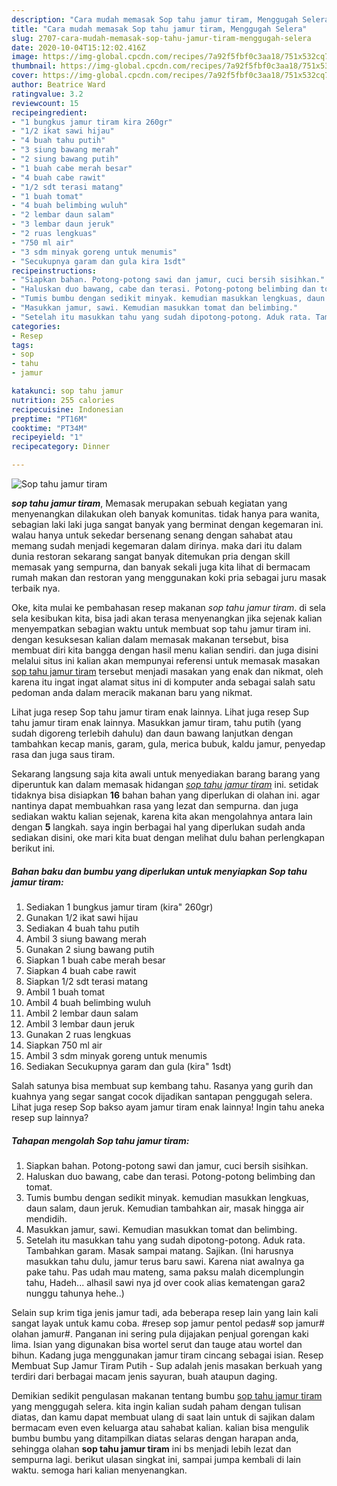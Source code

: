 ```yaml
---
description: "Cara mudah memasak Sop tahu jamur tiram, Menggugah Selera"
title: "Cara mudah memasak Sop tahu jamur tiram, Menggugah Selera"
slug: 2707-cara-mudah-memasak-sop-tahu-jamur-tiram-menggugah-selera
date: 2020-10-04T15:12:02.416Z
image: https://img-global.cpcdn.com/recipes/7a92f5fbf0c3aa18/751x532cq70/sop-tahu-jamur-tiram-foto-resep-utama.jpg
thumbnail: https://img-global.cpcdn.com/recipes/7a92f5fbf0c3aa18/751x532cq70/sop-tahu-jamur-tiram-foto-resep-utama.jpg
cover: https://img-global.cpcdn.com/recipes/7a92f5fbf0c3aa18/751x532cq70/sop-tahu-jamur-tiram-foto-resep-utama.jpg
author: Beatrice Ward
ratingvalue: 3.2
reviewcount: 15
recipeingredient:
- "1 bungkus jamur tiram kira 260gr"
- "1/2 ikat sawi hijau"
- "4 buah tahu putih"
- "3 siung bawang merah"
- "2 siung bawang putih"
- "1 buah cabe merah besar"
- "4 buah cabe rawit"
- "1/2 sdt terasi matang"
- "1 buah tomat"
- "4 buah belimbing wuluh"
- "2 lembar daun salam"
- "3 lembar daun jeruk"
- "2 ruas lengkuas"
- "750 ml air"
- "3 sdm minyak goreng untuk menumis"
- "Secukupnya garam dan gula kira 1sdt"
recipeinstructions:
- "Siapkan bahan. Potong-potong sawi dan jamur, cuci bersih sisihkan."
- "Haluskan duo bawang, cabe dan terasi. Potong-potong belimbing dan tomat."
- "Tumis bumbu dengan sedikit minyak. kemudian masukkan lengkuas, daun salam, daun jeruk. Kemudian tambahkan air, masak hingga air mendidih."
- "Masukkan jamur, sawi. Kemudian masukkan tomat dan belimbing."
- "Setelah itu masukkan tahu yang sudah dipotong-potong. Aduk rata. Tambahkan garam. Masak sampai matang. Sajikan. (Ini harusnya masukkan tahu dulu, jamur terus baru sawi. Karena niat awalnya ga pake tahu. Pas udah mau mateng, sama paksu malah dicemplungin tahu, Hadeh... alhasil sawi nya jd over cook alias kematengan gara2 nunggu tahunya hehe..)"
categories:
- Resep
tags:
- sop
- tahu
- jamur

katakunci: sop tahu jamur 
nutrition: 255 calories
recipecuisine: Indonesian
preptime: "PT16M"
cooktime: "PT34M"
recipeyield: "1"
recipecategory: Dinner

---
```



![Sop tahu jamur tiram](https://img-global.cpcdn.com/recipes/7a92f5fbf0c3aa18/751x532cq70/sop-tahu-jamur-tiram-foto-resep-utama.jpg)

<b><i>sop tahu jamur tiram</i></b>, Memasak merupakan sebuah kegiatan yang menyenangkan dilakukan oleh banyak komunitas. tidak hanya para wanita, sebagian laki laki juga sangat banyak yang berminat dengan kegemaran ini. walau hanya untuk sekedar bersenang senang dengan sahabat atau memang sudah menjadi kegemaran dalam dirinya. maka dari itu dalam dunia restoran sekarang sangat banyak ditemukan pria dengan skill memasak yang sempurna, dan banyak sekali juga kita lihat di bermacam rumah makan dan restoran yang menggunakan koki pria sebagai juru masak terbaik nya.

Oke, kita mulai ke pembahasan resep makanan <i>sop tahu jamur tiram</i>. di sela sela kesibukan kita, bisa jadi akan terasa menyenangkan jika sejenak kalian menyempatkan sebagian waktu untuk membuat sop tahu jamur tiram ini. dengan kesuksesan kalian dalam memasak makanan tersebut, bisa membuat diri kita bangga dengan hasil menu kalian sendiri. dan juga disini melalui situs ini kalian akan mempunyai referensi untuk memasak masakan <u>sop tahu jamur tiram</u> tersebut menjadi masakan yang enak dan nikmat, oleh karena itu ingat ingat alamat situs ini di komputer anda sebagai salah satu pedoman anda dalam meracik makanan baru yang nikmat.

Lihat juga resep Sop tahu jamur tiram enak lainnya. Lihat juga resep Sup tahu jamur tiram enak lainnya. Masukkan jamur tiram, tahu putih (yang sudah digoreng terlebih dahulu) dan daun bawang lanjutkan dengan tambahkan kecap manis, garam, gula, merica bubuk, kaldu jamur, penyedap rasa dan juga saus tiram.


Sekarang langsung saja kita awali untuk menyediakan barang barang yang diperuntuk kan dalam memasak hidangan <u><i>sop tahu jamur tiram</i></u> ini. setidak tidaknya bisa disiapkan <b>16</b> bahan bahan yang diperlukan di olahan ini. agar nantinya dapat membuahkan rasa yang lezat dan sempurna. dan juga sediakan waktu kalian sejenak, karena kita akan mengolahnya antara lain dengan <b>5</b> langkah. saya ingin berbagai hal yang diperlukan sudah anda sediakan disini, oke mari kita buat dengan melihat dulu bahan perlengkapan berikut ini.

<!--inarticleads1-->

##### Bahan baku dan bumbu yang diperlukan untuk menyiapkan Sop tahu jamur tiram:

1. Sediakan 1 bungkus jamur tiram (kira&#34; 260gr)
1. Gunakan 1/2 ikat sawi hijau
1. Sediakan 4 buah tahu putih
1. Ambil 3 siung bawang merah
1. Gunakan 2 siung bawang putih
1. Siapkan 1 buah cabe merah besar
1. Siapkan 4 buah cabe rawit
1. Siapkan 1/2 sdt terasi matang
1. Ambil 1 buah tomat
1. Ambil 4 buah belimbing wuluh
1. Ambil 2 lembar daun salam
1. Ambil 3 lembar daun jeruk
1. Gunakan 2 ruas lengkuas
1. Siapkan 750 ml air
1. Ambil 3 sdm minyak goreng untuk menumis
1. Sediakan Secukupnya garam dan gula (kira&#34; 1sdt)


Salah satunya bisa membuat sup kembang tahu. Rasanya yang gurih dan kuahnya yang segar sangat cocok dijadikan santapan penggugah selera. Lihat juga resep Sop bakso ayam jamur tiram enak lainnya! Ingin tahu aneka resep sup lainnya? 

<!--inarticleads2-->

##### Tahapan mengolah Sop tahu jamur tiram:

1. Siapkan bahan. Potong-potong sawi dan jamur, cuci bersih sisihkan.
1. Haluskan duo bawang, cabe dan terasi. Potong-potong belimbing dan tomat.
1. Tumis bumbu dengan sedikit minyak. kemudian masukkan lengkuas, daun salam, daun jeruk. Kemudian tambahkan air, masak hingga air mendidih.
1. Masukkan jamur, sawi. Kemudian masukkan tomat dan belimbing.
1. Setelah itu masukkan tahu yang sudah dipotong-potong. Aduk rata. Tambahkan garam. Masak sampai matang. Sajikan. (Ini harusnya masukkan tahu dulu, jamur terus baru sawi. Karena niat awalnya ga pake tahu. Pas udah mau mateng, sama paksu malah dicemplungin tahu, Hadeh... alhasil sawi nya jd over cook alias kematengan gara2 nunggu tahunya hehe..)


Selain sup krim tiga jenis jamur tadi, ada beberapa resep lain yang lain kali sangat layak untuk kamu coba. #resep sop jamur pentol pedas# sop jamur# olahan jamur#. Panganan ini sering pula dijajakan penjual gorengan kaki lima. Isian yang digunakan bisa wortel serut dan tauge atau wortel dan bihun. Kadang juga menggunakan jamur tiram cincang sebagai isian. Resep Membuat Sup Jamur Tiram Putih - Sup adalah jenis masakan berkuah yang terdiri dari berbagai macam jenis sayuran, buah ataupun daging. 

Demikian sedikit pengulasan makanan tentang bumbu <u>sop tahu jamur tiram</u> yang menggugah selera. kita ingin kalian sudah paham dengan tulisan diatas, dan kamu dapat membuat ulang di saat lain untuk di sajikan dalam bermacam even even keluarga atau sahabat kalian. kalian bisa mengulik bumbu bumbu yang ditampilkan diatas selaras dengan harapan anda, sehingga olahan <b>sop tahu jamur tiram</b> ini bs menjadi lebih lezat dan sempurna lagi. berikut ulasan singkat ini, sampai jumpa kembali di lain waktu. semoga hari kalian menyenangkan.
